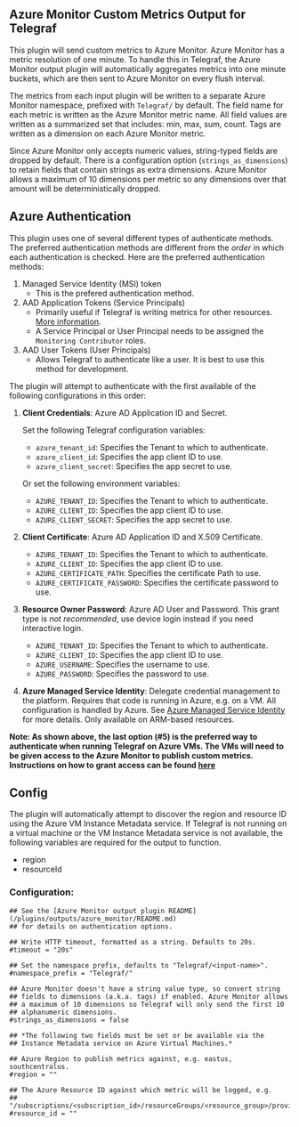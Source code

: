 ## Azure Monitor Custom Metrics Output for Telegraf

This plugin will send custom metrics to Azure Monitor.
Azure Monitor has a metric resolution of one minute.
To handle this in Telegraf, the Azure Monitor output plugin will automatically aggregates metrics into one minute buckets, which are then sent to Azure Monitor on every flush interval.

The metrics from each input plugin will be written to a separate Azure Monitor namespace, prefixed with `Telegraf/` by default.
The field name for each metric is written as the Azure Monitor metric name.
All field values are written as a summarized set that includes: min, max, sum, count.
Tags are written as a dimension on each Azure Monitor metric.

Since Azure Monitor only accepts numeric values, string-typed fields are dropped by default.
There is a configuration option (`strings_as_dimensions`) to retain fields that contain strings as extra dimensions.
Azure Monitor allows a maximum of 10 dimensions per metric so any dimensions over that amount will be deterministically dropped.

## Azure Authentication

This plugin uses one of several different types of authenticate methods.
The preferred authentication methods are different from the *order* in which each authentication is checked.
Here are the preferred authentication methods:

1. Managed Service Identity (MSI) token
    - This is the prefered authentication method.
2. AAD Application Tokens (Service Principals)
    - Primarily useful if Telegraf is writing metrics for other resources. [More information](https://docs.microsoft.com/en-us/azure/active-directory/develop/active-directory-application-objects).
    - A Service Principal or User Principal needs to be assigned the `Monitoring Contributor` roles.
3. AAD User Tokens (User Principals)
    - Allows Telegraf to authenticate like a user. It is best to use this method for development.

The plugin will attempt to authenticate with the first available of the following configurations in this order:

1. **Client Credentials**: Azure AD Application ID and Secret.

    Set the following Telegraf configuration variables:

    - `azure_tenant_id`: Specifies the Tenant to which to authenticate.
    - `azure_client_id`: Specifies the app client ID to use.
    - `azure_client_secret`: Specifies the app secret to use.

    Or set the following environment variables:

    - `AZURE_TENANT_ID`: Specifies the Tenant to which to authenticate.
    - `AZURE_CLIENT_ID`: Specifies the app client ID to use.
    - `AZURE_CLIENT_SECRET`: Specifies the app secret to use.

2. **Client Certificate**: Azure AD Application ID and X.509 Certificate.

    - `AZURE_TENANT_ID`: Specifies the Tenant to which to authenticate.
    - `AZURE_CLIENT_ID`: Specifies the app client ID to use.
    - `AZURE_CERTIFICATE_PATH`: Specifies the certificate Path to use.
    - `AZURE_CERTIFICATE_PASSWORD`: Specifies the certificate password to use.

3. **Resource Owner Password**: Azure AD User and Password. This grant type is *not
   recommended*, use device login instead if you need interactive login.

    - `AZURE_TENANT_ID`: Specifies the Tenant to which to authenticate.
    - `AZURE_CLIENT_ID`: Specifies the app client ID to use.
    - `AZURE_USERNAME`: Specifies the username to use.
    - `AZURE_PASSWORD`: Specifies the password to use.

4. **Azure Managed Service Identity**: Delegate credential management to the
   platform. Requires that code is running in Azure, e.g. on a VM. All
   configuration is handled by Azure. See [Azure Managed Service
   Identity](https://docs.microsoft.com/en-us/azure/active-directory/msi-overview)
   for more details. Only available on ARM-based resources.

**Note: As shown above, the last option (#5) is the preferred way to
authenticate when running Telegraf on Azure VMs. The VMs will need to be given
access to the Azure Monitor to publish custom metrics. Instructions on how to
grant access can be found [here]()**

## Config

The plugin will automatically attempt to discover the region and resource ID using the Azure VM Instance Metadata service.
If Telegraf is not running on a virtual machine or the VM Instance Metadata service is not available, the following variables are required for the output to function.

* region
* resourceId

### Configuration:

```
## See the [Azure Monitor output plugin README](/plugins/outputs/azure_monitor/README.md)
## for details on authentication options.

## Write HTTP timeout, formatted as a string. Defaults to 20s.
#timeout = "20s"

## Set the namespace prefix, defaults to "Telegraf/<input-name>".
#namespace_prefix = "Telegraf/"

## Azure Monitor doesn't have a string value type, so convert string
## fields to dimensions (a.k.a. tags) if enabled. Azure Monitor allows
## a maximum of 10 dimensions so Telegraf will only send the first 10
## alphanumeric dimensions.
#strings_as_dimensions = false

## *The following two fields must be set or be available via the
## Instance Metadata service on Azure Virtual Machines.*

## Azure Region to publish metrics against, e.g. eastus, southcentralus.
#region = ""

## The Azure Resource ID against which metric will be logged, e.g.
## "/subscriptions/<subscription_id>/resourceGroups/<resource_group>/providers/Microsoft.Compute/virtualMachines/<vm_name>"
#resource_id = ""
```
